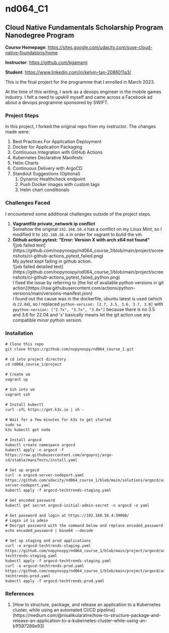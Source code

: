 # nd064_C1
## Cloud Native Fundamentals Scholarship Program Nanodegree Program

**Course Homepage**: https://sites.google.com/udacity.com/suse-cloud-native-foundations/home

**Instructor**: https://github.com/kgamanji

**Student**: https://www.linkedin.com/in/kelvin-tan-2086011a3/

This is the final project for the programme that I enrolled in March 2023.

At the time of this writing, I work as a devops engineer in the mobile games industry. I felt a need to upskill myself and came across a Facebook ad about a devops programme sponsored by SWIFT.

### Project Steps

In this project, I forked the original repo from my instructor. The  changes made were:

<ol>
    <li> Best Practices For Application Deployment
    <li> Docker for Application Packaging
    <li> Continuous Integration with GitHub Actions
    <li> Kubernetes Declarative Manifests
    <li> Helm Charts
    <li> Continuous Delivery with ArgoCD
    <li> Standout Suggestions (Optional)
        <ol>
            <li>Dynamic Healthcheck endpoint
            <li>Push Docker images with custom tags
            <li>Helm chart conditionals
        </ol>
</ol>

### Challenges Faced

I encountered some additional challenges outside of the project steps.

<ol>
    <li><b>Vagrantfile private_network ip conflict</b><br>
        Somehow the original <code>192.168.50.4</code> has a conflict on my Linux Mint, so I modified it to <code>192.168.56.4</code> in order for vagrant to build the vm.
    <li><b>Github action pytest: "Error: Version X with arch x64 not found"</b><br>
        ![job failed text](https://github.com/nopynospy/nd064_course_1/blob/main/project/screenshots/ci-github-actions_pytest_failed.png)<br>
        My pytest kept failing in github action.<br>
        ![job failed detailed text](https://github.com/nopynospy/nd064_course_1/blob/main/project/screenshots/ci-github-actions_pytest_failed_python.png)<br>
        I fixed the issue by referring to [the list of available python versions in git action](https://raw.githubusercontent.com/actions/python-versions/main/versions-manifest.json)<br>
        I found out the cause was in the dockerfile, ubuntu latest is used (which is <code>22.04</code>), so I replaced <code>python-version: [2.7, 3.5, 3.6, 3.7, 3.8]</code> with <code>ppython-version: ["2.7x", "3.7x", "3.8x"]</code> because there is no 3.5 and 3.6 for 22.04 and 'x' basically means let the git action use any compatible minor python version.<br>

</ol>

### Installation

```
# Clone this repo
git clone https://github.com/nopynospy/nd064_course_1.git

# cd into project directory
cd nd064_course_1/project

# Create vm
vagrant up

# Ssh into vm
vagrant ssh

# Install kubectl
curl -sfL https://get.k3s.io | sh -

# Wait for a few minutes for k3s to get started
sudo su
k3s kubectl get node

# Install argocd
kubectl create namespace argocd
kubectl apply -n argocd -f https://raw.githubusercontent.com/argoproj/argo-cd/stable/manifests/install.yaml

# Set up argocd
curl -o argocd-server-nodeport.yaml https://github.com/udacity/nd064_course_1/blob/main/solutions/argocd/argocd-server-nodeport.yaml
kubectl apply -f argocd-techtrends-staging.yaml

# Get encoded password
kubectl get secret argocd-initial-admin-secret -n argocd -o yaml

# Get password and login at https://192.168.56.4:30008/
# Login id is admin
# Decrypt password with the command below and replace encoded_password
echo encoded_password | base64 --decode

# Set up staging and prod applications
curl -o argocd-techtrends-staging.yaml https://github.com/nopynospy/nd064_course_1/blob/main/project/argocd/argocd-techtrends-staging.yaml
kubectl apply -f argocd-techtrends-staging.yaml
curl -o argocd-techtrends-prod.yaml https://github.com/nopynospy/nd064_course_1/blob/main/project/argocd/argocd-techtrends-prod.yaml
kubectl apply -f argocd-techtrends-prod.yaml
```

### References

<ol>
<li>[How to structure, package, and release an application to a Kubernetes cluster, while using an automated CI/CD pipeline]
(https://medium.com/@nisalikularatne/how-to-structure-package-and-release-an-application-to-a-kubernetes-cluster-while-using-an-b1f597289e93)
</ol>